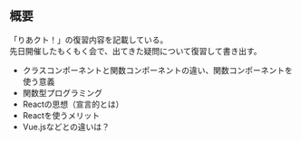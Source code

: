 ## 概要
「りあクト！」の復習内容を記載している。  
先日開催したもくもく会で、出てきた疑問について復習して書き出す。

- クラスコンポーネントと関数コンポーネントの違い、関数コンポーネントを使う意義
- 関数型プログラミング
- Reactの思想（宣言的とは）
- Reactを使うメリット
- Vue.jsなどとの違いは？
